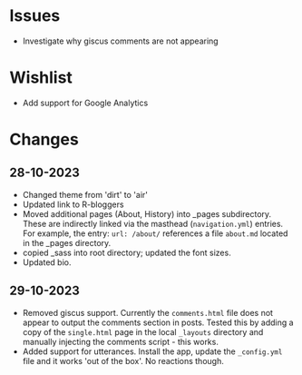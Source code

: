 # Issues
- Investigate why giscus comments are not appearing

# Wishlist
- Add support for Google Analytics

# Changes

## 28-10-2023
- Changed theme from 'dirt' to 'air'
- Updated link to R-bloggers
- Moved additional pages (About, History) into _pages subdirectory. These are indirectly linked via the masthead (`navigation.yml`) entries. For example, the entry: `url: /about/` references a file `about.md` located in the _pages directory.
- copied _sass into root directory; updated the font sizes.
- Updated bio.

## 29-10-2023
- Removed giscus support. Currently the `comments.html` file does not appear to output the comments section in posts. Tested this by adding a copy of the `single.html` page in the local `_layouts` directory and manually injecting the comments script - this works.
- Added support for utterances. Install the app, update the `_config.yml` file and it works 'out of the box'. No reactions though.
